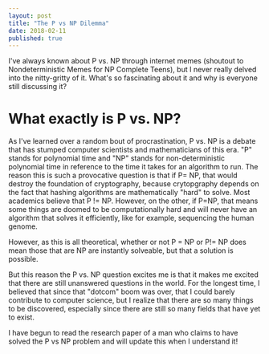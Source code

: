 ```yaml
---
layout: post
title: "The P vs NP Dilemma"
date: 2018-02-11
published: true
---
```


I've always known about P vs. NP through internet memes (shoutout to Nondeterministic Memes for NP Complete Teens), but I never really delved into the nitty-gritty of it. What's so fascinating about it and why is everyone still discussing it? 

# What exactly is P vs. NP?

As I've learned over a random bout of procrastination, P vs. NP is a debate that has stumped computer scientists and mathematicians of this era. "P" stands for polynomial time and "NP" stands for non-deterministic polynomial time in reference to the time it takes for an algorithm to run. The reason this is such a provocative question is that if P= NP, that would destroy the foundation of cryptography, because crytopgraphy depends on the fact that hashing algorithms are mathematically "hard" to solve. Most academics believe that P != NP. However, on the other, if P=NP, that means some things are doomed to be computationally hard and will never have an algorithm that solves it efficiently, like for example, sequencing the human genome.

However, as this is all theoretical, whether or not P = NP or P!= NP does mean those that are NP are instantly solveable, but that a solution is possible.

But this reason the P vs. NP question excites me is that it makes me excited that there are still unanswered questions in the world. For the longest time, I believed that since that "dotcom" boom was over, that I could barely contribute to computer science, but I realize that there are so many things to be discovered, especially since there are still so many fields that have yet to exist. 

I have begun to read the research paper of a man who claims to have solved the P vs NP problem and will update this when I understand it!
